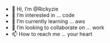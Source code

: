 - 👋 Hi, I’m @Rickyzie
- 👀 I’m interested in ... code
- 🌱 I’m currently learning ... aws
- 💞️ I’m looking to collaborate on ... work 
- 📫 How to reach me ... your heart

